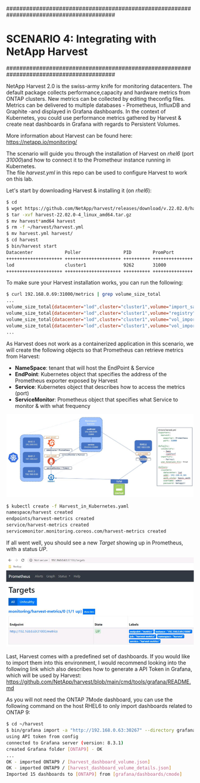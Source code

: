 #########################################################################################
# SCENARIO 4: Integrating with NetApp Harvest
#########################################################################################

NetApp Harvest 2.0 is the swiss-army knife for monitoring datacenters. The default package collects performance,capacity and hardware metrics from ONTAP clusters. New metrics can be collected by editing theconfig files. Metrics can be delivered to multiple databases - Prometheus, InfluxDB and Graphite -and displayed in Grafana dashboards.
In the context of Kubernetes, you could use performance metrics gathered by Harvest & create neat dashboards in Grafana with regards to Persistent Volumes.

More information about Harvest can be found here: https://netapp.io/monitoring/

The scenario will guide you through the installation of Harvest on _rhel6_ (port _31000_)and how to connect it to the Prometheur instance running in Kubernetes.  
The file _harvest.yml_ in this repo can be used to configure Harvest to work on this lab.

Let's start by downloading Harvest & installing it (on _rhel6_):

```bash
$ cd
$ wget https://github.com/NetApp/harvest/releases/download/v.22.02.0/harvest-22.02.0-4_linux_amd64.tar.gz
$ tar -xvf harvest-22.02.0-4_linux_amd64.tar.gz
$ mv harvest*amd64 harvest
$ rm -f ~/harvest/harvest.yml
$ mv harvest.yml harvest/
$ cd harvest
$ bin/harvest start
Datacenter            Poller                PID        PromPort        Status
+++++++++++++++++++++ +++++++++++++++++++++ ++++++++++ +++++++++++++++ ++++++++++++++++++++
lod                   cluster1              9262       31000           running
+++++++++++++++++++++ +++++++++++++++++++++ ++++++++++ +++++++++++++++ ++++++++++++++++++++
```

To make sure your Harvest installation works, you can run the following:

```bash
$ curl 192.168.0.69:31000/metrics | grep volume_size_total
...
volume_size_total{datacenter="lod",cluster="cluster1",volume="import_san_flexvol",node="cluster1-01",svm="iscsi_svm",aggr="aggr2",style="flexvol"} 2040111104
volume_size_total{datacenter="lod",cluster="cluster1",volume="registry",node="cluster1-01",svm="nfs_svm",aggr="aggr1",style="flexvol"} 20401094656
volume_size_total{datacenter="lod",cluster="cluster1",volume="vol_import_manage",node="cluster1-01",svm="nfs_svm",aggr="aggr1",style="flexvol"} 2040111104
volume_size_total{datacenter="lod",cluster="cluster1",volume="vol_import_nomanage",node="cluster1-01",svm="nfs_svm",aggr="aggr1",style="flexvol"} 2040111104
...
```

As Harvest does not work as a containerized application in this scenario, we will create the following objects so that Prometheus can retrieve metrics from Harvest:

- **NameSpace**: tenant that will host the EndPoint & Service
- **EndPoint**: Kubernetes object that specifies the address of the Prometheus exporter exposed by Harvest
- **Service**: Kubernetes object that describes how to access the metrics (port)
- **ServiceMonitor**: Prometheus object that specifies what Service to monitor & with what frequency

<p align="center"><img src="../Images/Harvest_integration.jpg"></p>

```bash
$ kubectl create -f Harvest_in_Kubernetes.yaml
namespace/harvest created
endpoints/harvest-metrics created
service/harvest-metrics created
servicemonitor.monitoring.coreos.com/harvest-metrics created
```

If all went well, you should see a new _Target_ showing up in Prometheus, with a status _UP_.  

<p align="center"><img src="../Images/Prometheus_Harvest.jpg"></p>

Last, Harvest comes with a predefined set of dashboards. If you would like to import them into this environment, I would recommend looking into the following link which also describes how to generate a API Token in Grafana, which will be used by Harvest:  
https://github.com/NetApp/harvest/blob/main/cmd/tools/grafana/README.md

As you will not need the ONTAP 7Mode dashboard, you can use the following command on the host RHEL6 to only import dashboards related to ONTAP 9:

```bash
$ cd ~/harvest
$ bin/grafana import -a "http://192.168.0.63:30267" --directory grafana/dashboards/cmode --serverfolder ONTAP9
using API token from config
connected to Grafana server (version: 8.3.1)
created Grafana folder [ONTAP9] - OK
...
OK - imported ONTAP9 / [harvest_dashboard_volume.json]
OK - imported ONTAP9 / [harvest_dashboard_volume_details.json]
Imported 15 dashboards to [ONTAP9] from [grafana/dashboards/cmode]
```
